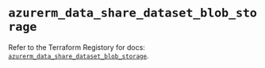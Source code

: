 # `azurerm_data_share_dataset_blob_storage`

Refer to the Terraform Registory for docs: [`azurerm_data_share_dataset_blob_storage`](https://registry.terraform.io/providers/hashicorp/azurerm/3.59.0/docs/resources/data_share_dataset_blob_storage).
